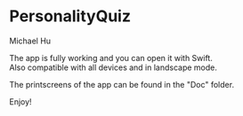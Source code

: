 # PersonalityQuiz

Michael Hu  

The app is fully working and you can open it with Swift.  
Also compatible with all devices and in landscape mode.  

The printscreens of the app can be found in the "Doc" folder.  
  
Enjoy!

